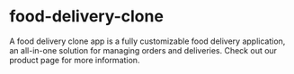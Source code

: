 # food-delivery-clone
A food delivery clone app is a fully customizable food delivery application, an all-in-one solution for managing orders and deliveries. Check out our product page for more information.
